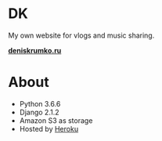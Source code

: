 # DK

My own website for vlogs and music sharing.

**[deniskrumko.ru](deniskrumko.ru)**

# About

* Python 3.6.6
* Django 2.1.2
* Amazon S3 as storage
* Hosted by [Heroku](https://www.heroku.com/)
